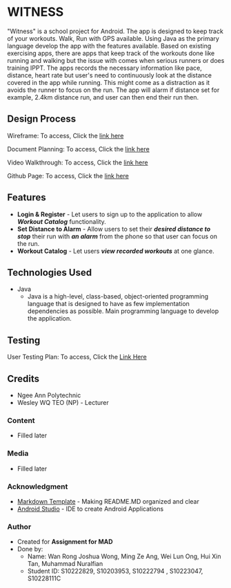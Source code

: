 # **WITNESS**

"Witness" is a school project for Android. The app is designed to keep track of your workouts. Walk, Run with GPS available. Using Java as the primary language develop the app with the features available. Based on existing exercising apps, there are apps that keep track of the workouts done like running and walking but the issue with comes when serious runners or does training IPPT. The apps records the necessary information like pace, distance, heart rate but user's need to continuously look at the distance covered in the app while running. This might come as a distraction as it avoids the runner to focus on the run. The app will alarm if distance set for example, 2.4km distance run, and user can then end their run then.


## Design Process

Wireframe: To access, Click the [link here]()

Document Planning: To access, Click the [link here]()

Video Walkthrough: To access, Click the [link here]()

Github Page: To access, Click the [link here](https://github.com/alfianlion/Team-W-WITNESS)

## Features

- **Login & Register** - Let users to sign up to the application to allow **_Workout Catalog_** functionality.
- **Set Distance to Alarm** - Allow users to set their **_desired distance to stop_** their run with **_an alarm_** from the phone so that user can focus on the run.
- **Workout Catalog** - Let users **_view recorded workouts_** at one glance.

## Technologies Used

- Java
  - Java is a high-level, class-based, object-oriented programming language that is designed to have as few implementation dependencies as possible. Main programming language to develop the application.

## Testing

User Testing Plan: To access, Click the [Link Here]()

## Credits

- Ngee Ann Polytechnic
- Wesley WQ TEO (NP) - Lecturer

### Content

- Filled later

### Media

- Filled later

### Acknowledgment

- [Markdown Template](https://github.com/immalcolm/interactivedev-readme-template) - Making README.MD organized and clear
- [Android Studio](https://developer.android.com/guide) - IDE to create Android Applications

### Author

- Created for **Assignment for MAD**
- Done by:
  - Name: Wan Rong Joshua Wong, Ming Ze Ang, Wei Lun Ong, Hui Xin Tan, Muhammad Nuralfian
  - Student ID: S10222829, S10203953, S10222794 , S10223047, S10228111C
